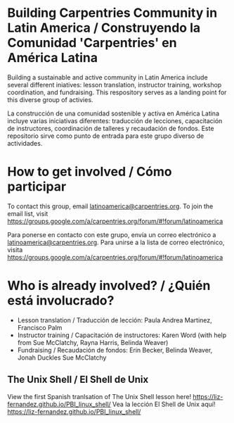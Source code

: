# Building Carpentries Community in Latin America / Construyendo la Comunidad 'Carpentries' en América Latina

Building a sustainable and active community in Latin America include several different iniatives: lesson translation, instructor training, workshop coordination, and fundraising. This respository serves as a landing point for this diverse group of activies.  

La construcción de una comunidad sostenible y activa en América Latina incluye varias iniciativas diferentes: traducción de lecciones, capacitación de instructores, coordinación de talleres y recaudación de fondos. Este repositorio sirve como punto de entrada para este grupo diverso de actividades.

# How to get involved / Cómo participar

To contact this group, email latinoamerica@carpentries.org. To join the email list, visit https://groups.google.com/a/carpentries.org/forum/#!forum/latinoamerica

Para ponerse en contacto con este grupo, envía un correo electrónico a latinoamerica@carpentries.org. Para unirse a la lista de correo electrónico, visita https://groups.google.com/a/carpentries.org/forum/#!forum/latinoamerica

# Who is already involved? / ¿Quién está involucrado?

- Lesson translation / Traducción de lección: Paula Andrea Martinez, Francisco Palm
- Instructor training / Capacitación de instructores: Karen Word (with help from Sue McClatchy, Rayna Harris, Belinda Weaver)
- Fundraising / Recaudación de fondos: Erin Becker, Belinda Weaver, Jonah Duckles Sue McClatchy

## The Unix Shell / El Shell de Unix

View the first Spanish tranlsation of The Unix Shell lesson here! https://liz-fernandez.github.io/PBI_linux_shell/
Vea la lección El Shell de Unix aquí! https://liz-fernandez.github.io/PBI_linux_shell/

